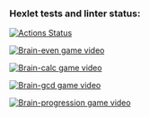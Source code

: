 ### Hexlet tests and linter status:
[![Actions Status](https://github.com/iKogep23/python-project-49/actions/workflows/hexlet-check.yml/badge.svg)](https://github.com/iKogep23/python-project-49/actions)

[![Brain-even game video](https://asciinema.org/a/R6pETdqCXAxmCBydtrwrUuDUR.svg)](https://asciinema.org/a/R6pETdqCXAxmCBydtrwrUuDUR)

[![Brain-calc game video](https://asciinema.org/a/7UqBZsLm9o5VaLRhhRVfOyNkX.svg)](https://asciinema.org/a/7UqBZsLm9o5VaLRhhRVfOyNkX)

[![Brain-gcd game video](https://asciinema.org/a/0tXt01gsmkva638S0m4lMWj7i.svg)](https://asciinema.org/a/0tXt01gsmkva638S0m4lMWj7i)

[![Brain-progression game video](https://asciinema.org/a/T8iZQl4mmO7EXX5GGRsbxIILe.svg)](https://asciinema.org/a/T8iZQl4mmO7EXX5GGRsbxIILe)
